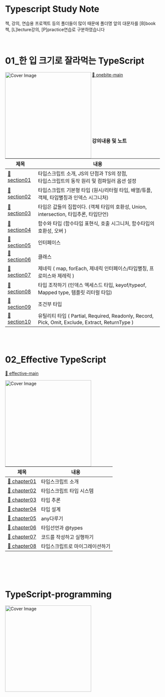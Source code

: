 # Typescript Study Note
책, 강의, 연습용 프로젝트 등의 폴더들이 많이 때문에 폴더명 앞의 대문자를 
[B]book책, [L]lecture강의, [P]practice연습로 구분하였습니다 <br>


<br>

# 01_한 입 크기로 잘라먹는 TypeScript
[:memo: onebite-main][ onebite-main ] 
<img src="https://github.com/thdud2262/study-typescript/assets/85012454/6b5f734e-bbf6-4892-b0ce-18e5c9e50ef4" width="280" title="Cover Image" align="left">
<br><br><br><br><br><br><br><br><br>
<br><br>

### 강의내용 및 노트

| 제목                          | 내용                                                                                            |
| ----------------------------- | ----------------------------------------------------------------------------------------------- |
| [:memo: section01][section01] | 타입스크립트 소개, JS의 단점과 TS의 장점, <br>타입스크립트의 동작 원리 및 컴파일러 옵션 설정    |
| [:memo: section02][section02] | 타입스크립트 기본형 타입 (원시/리터럴 타입, 배열/튜플, 객체, 타입별칭과 인덱스 시그니처)        |
| [:memo: section03][section03] | 타입은 값들의 집합이다. (객체 타입의 호환성, Union, intersection, 타입추론, 타입단언)           |
| [:memo: section04][section04] | 함수와 타입 (함수타입 표현식, 호출 시그니처, 함수타입의 호환성, 오버 )                          |
| [:memo: section05][section05] | 인터페이스                                                                                      |
| [:memo: section06][section06] | 클래스                                                                                          |
| [:memo: section07][section07] | 제네릭 ( map, forEach, 제네릭 인터페이스/타입별칭, 프로미스와 제레릭 )                          |
| [:memo: section08][section08] | 타입 조작하기 (인덱스 엑세스드 타입, keyof/typeof, Mapped type, 템플릿 리터럴 타입)             |
| [:memo: section09][section09] | 조건부 타입                                                                                     |
| [:memo: section10][section10] | 유틸리티 타입 ( Partial, Required, Readonly, Record, Pick, Omit, Exclude, Extract, ReturnType ) |

<br>
<br>

# 02_Effective TypeScript 
[:memo: effective-main][ effective-main ]  

<img src="https://github.com/thdud2262/study-typescript/assets/85012454/531b6998-533b-45b2-a52a-50881c6b4ed8" width="280" title="Cover Image" align="left">

| 제목                          | 내용                                                             |
| ----------------------------- | ---------------------------------------------------------------- |
| [:memo: chapter01][chapter01] | 타입스크립트 소개                                                 |                       
| [:memo: chapter02][chapter02] | 타입스크립트 타입 시스템                                           |
| [:memo: chapter03][chapter03] | 타입 추론                                                        |
| [:memo: chapter04][chapter04] | 타입 설계                                                        |
| [:memo: chapter05][chapter05] | any다루기                                                        |
| [:memo: chapter06][chapter06] | 타입선언과 @types                                                 |
| [:memo: chapter07][chapter07] | 코드를 작성하고 실행하기                                           |
| [:memo: chapter08][chapter08] | 타입스크립트로 마이그레이션하기                                     |
<br>
<br>
<br>
<br>

# TypeScript-programming 
<img src="./__image/typescript-programming.png" width="280" title="Cover Image" align="left">


<!-- 한입 TypeScript -->
[onebite-main]: /L-onebite-TypeScript
[section01]: /L-onebite-TypeScript/section01
[section02]: /L-onebite-TypeScript/section02
[section03]: /L-onebite-TypeScript/section03
[section04]: /L-onebite-TypeScript/section04
[section05]: /L-onebite-TypeScript/section05
[section06]: /L-onebite-TypeScript/section06
[section07]: /L-onebite-TypeScript/section07
[section08]: /L-onebite-TypeScript/section08
[section09]: /L-onebite-TypeScript/section09
[section10]: /L-onebite-TypeScript/section10

<!-- Effective TypeScript -->
[effective-main]: /B-Effective-TypeScript
[chapter01]: /B-Effective-TypeScript/CH01-TypeScript-intro
[chapter02]: /B-Effective-TypeScript/CH02-Type-System
[chapter03]: /B-Effective-TypeScript/CH03_Type-inference
[chapter04]: /B-Effective-TypeScript/CH04-Type-Design
[chapter05]: /B-Effective-TypeScript/CH05-any
[chapter06]: /B-Effective-TypeScript/CH06-Type-Declarations
[chapter07]: /B-Effective-TypeScript/CH07-Code-Write-Run
[chapter08]: /B-Effective-TypeScript/CH08-Migrate

<!-- TypeScript Programming -->
[programming-main]: /B-TypeScript-programming
